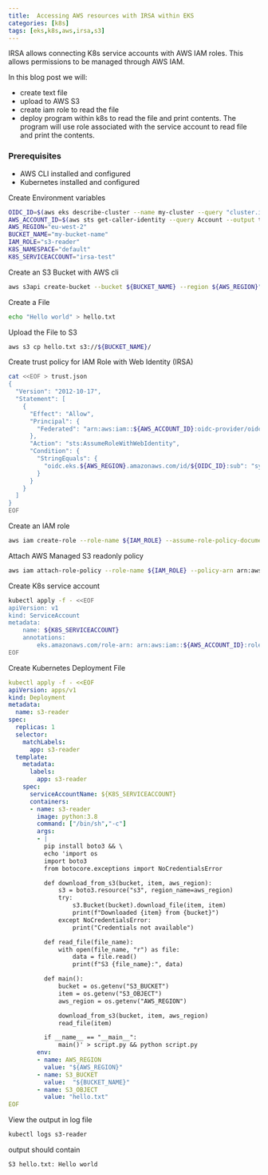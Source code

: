 ```yaml
---
title:  Accessing AWS resources with IRSA within EKS
categories: [k8s]
tags: [eks,k8s,aws,irsa,s3]
---
```

IRSA allows connecting K8s service accounts with AWS IAM roles. This allows permissions to be managed through AWS IAM.

In this blog post we will:
- create text file
- upload to AWS S3
- create iam role to read the file
- deploy program within k8s to read the file and print contents. The program will use role associated with the service account to read file and print the contents.

### Prerequisites
- AWS CLI installed and configured
- Kubernetes installed and configured

Create Environment variables
```bash
OIDC_ID=$(aws eks describe-cluster --name my-cluster --query "cluster.identity.oidc.issuer" --output text | cut -f8 -d"/")
AWS_ACCOUNT_ID=$(aws sts get-caller-identity --query Account --output text)
AWS_REGION="eu-west-2"
BUCKET_NAME="my-bucket-name"
IAM_ROLE="s3-reader"
K8S_NAMESPACE="default"
K8S_SERVICEACCOUNT="irsa-test"
```

Create an S3 Bucket with AWS cli
```bash
aws s3api create-bucket --bucket ${BUCKET_NAME} --region ${AWS_REGION}"
```

Create a File
```bash
echo "Hello world" > hello.txt
```

Upload the File to S3
```bash
aws s3 cp hello.txt s3://${BUCKET_NAME}/
```



Create trust policy for  IAM Role with Web Identity (IRSA)
```bash
cat <<EOF > trust.json
{
  "Version": "2012-10-17",
  "Statement": [
    {
      "Effect": "Allow",
      "Principal": {
        "Federated": "arn:aws:iam::${AWS_ACCOUNT_ID}:oidc-provider/oidc.eks.${AWS_REGION}.amazonaws.com/id/${OIDC_ID}"
      },
      "Action": "sts:AssumeRoleWithWebIdentity",
      "Condition": {
        "StringEquals": {
          "oidc.eks.${AWS_REGION}.amazonaws.com/id/${OIDC_ID}:sub": "system:serviceaccount:${K8S_NAMESPACE}:${K8S_SERVICEACCOUNT}"
        }
      }
    }
  ]
}
EOF
```

Create an IAM role
```bash
aws iam create-role --role-name ${IAM_ROLE} --assume-role-policy-document file://trust.json
```

Attach AWS Managed S3 readonly policy
```bash
aws iam attach-role-policy --role-name ${IAM_ROLE} --policy-arn arn:aws:iam::aws:policy/AmazonS3ReadOnlyAccess
```

Create K8s service account
```bash
kubectl apply -f - <<EOF 
apiVersion: v1
kind: ServiceAccount
metadata:
    name: ${K8S_SERVICEACCOUNT}
    annotations:
        eks.amazonaws.com/role-arn: arn:aws:iam::${AWS_ACCOUNT_ID}:role/${IAM_ROLE}
EOF
```


Create Kubernetes Deployment File
```yaml
kubectl apply -f - <<EOF 
apiVersion: apps/v1
kind: Deployment
metadata:
  name: s3-reader
spec:
  replicas: 1
  selector:
    matchLabels:
      app: s3-reader
  template:
    metadata:
      labels:
        app: s3-reader
    spec:
      serviceAccountName: ${K8S_SERVICEACCOUNT}
      containers:
      - name: s3-reader
        image: python:3.8
        command: ["/bin/sh","-c"]
        args:
        - |
          pip install boto3 && \
          echo 'import os
          import boto3
          from botocore.exceptions import NoCredentialsError

          def download_from_s3(bucket, item, aws_region):
              s3 = boto3.resource("s3", region_name=aws_region)
              try:
                  s3.Bucket(bucket).download_file(item, item)
                  print(f"Downloaded {item} from {bucket}")
              except NoCredentialsError:
                  print("Credentials not available")

          def read_file(file_name):
              with open(file_name, "r") as file:
                  data = file.read()
                  print(f"S3 {file_name}:", data)

          def main():
              bucket = os.getenv("S3_BUCKET")
              item = os.getenv("S3_OBJECT")
              aws_region = os.getenv("AWS_REGION")

              download_from_s3(bucket, item, aws_region)
              read_file(item)

          if __name__ == "__main__":
              main()' > script.py && python script.py
        env:
        - name: AWS_REGION
          value: "${AWS_REGION}"
        - name: S3_BUCKET
          value:  "${BUCKET_NAME}"
        - name: S3_OBJECT
          value: "hello.txt"
EOF
```

View the output in log file
```bash
kubectl logs s3-reader
```
output should contain
```
S3 hello.txt: Hello world
```